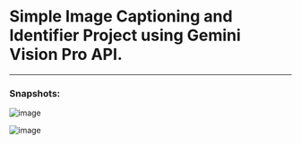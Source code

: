 # Simple Image Captioning and Identifier Project using Gemini Vision Pro API.
<hr>
<h3>Snapshots:</h3>

![image](https://github.com/Manraj29/Image-Caption-Gen/assets/61323049/371b0149-17bc-4a37-a6c2-af266ec5b265)

![image](https://github.com/Manraj29/Image-Caption-Gen/assets/61323049/1d0b1cd7-e85a-4f38-98f9-b84f7fc68d67)
